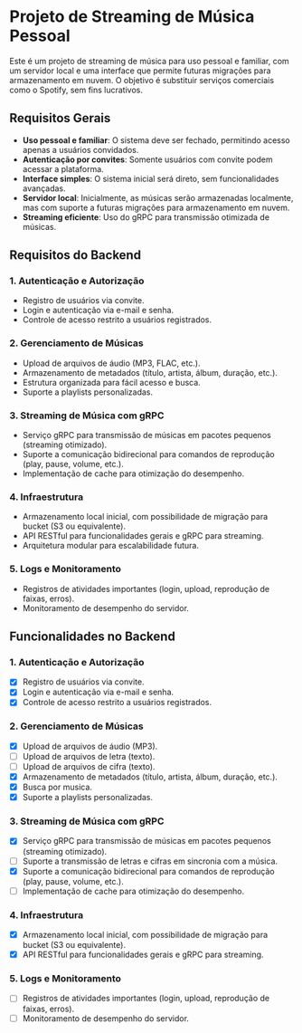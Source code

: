 # Projeto de Streaming de Música Pessoal

Este é um projeto de streaming de música para uso pessoal e familiar, com um servidor local e uma interface que permite futuras migrações para armazenamento em nuvem. O objetivo é substituir serviços comerciais como o Spotify, sem fins lucrativos.

## Requisitos Gerais

- **Uso pessoal e familiar**: O sistema deve ser fechado, permitindo acesso apenas a usuários convidados.
- **Autenticação por convites**: Somente usuários com convite podem acessar a plataforma.
- **Interface simples**: O sistema inicial será direto, sem funcionalidades avançadas.
- **Servidor local**: Inicialmente, as músicas serão armazenadas localmente, mas com suporte a futuras migrações para armazenamento em nuvem.
- **Streaming eficiente**: Uso do gRPC para transmissão otimizada de músicas.

## Requisitos do Backend

### 1. Autenticação e Autorização

- Registro de usuários via convite.
- Login e autenticação via e-mail e senha.
- Controle de acesso restrito a usuários registrados.

### 2. Gerenciamento de Músicas

- Upload de arquivos de áudio (MP3, FLAC, etc.).
- Armazenamento de metadados (título, artista, álbum, duração, etc.).
- Estrutura organizada para fácil acesso e busca.
- Suporte a playlists personalizadas.

### 3. Streaming de Música com gRPC

- Serviço gRPC para transmissão de músicas em pacotes pequenos (streaming otimizado).
- Suporte a comunicação bidirecional para comandos de reprodução (play, pause, volume, etc.).
- Implementação de cache para otimização do desempenho.

### 4. Infraestrutura

- Armazenamento local inicial, com possibilidade de migração para bucket (S3 ou equivalente).
- API RESTful para funcionalidades gerais e gRPC para streaming.
- Arquitetura modular para escalabilidade futura.

### 5. Logs e Monitoramento

- Registros de atividades importantes (login, upload, reprodução de faixas, erros).
- Monitoramento de desempenho do servidor.

## Funcionalidades no Backend

### 1. Autenticação e Autorização

- [x] Registro de usuários via convite.
- [x] Login e autenticação via e-mail e senha.
- [x] Controle de acesso restrito a usuários registrados.

### 2. Gerenciamento de Músicas

- [x] Upload de arquivos de áudio (MP3).
- [ ] Upload de arquivos de letra (texto).
- [ ] Upload de arquivos de cifra (texto).
- [x] Armazenamento de metadados (título, artista, álbum, duração, etc.).
- [x] Busca por musica.
- [x] Suporte a playlists personalizadas.

### 3. Streaming de Música com gRPC

- [x] Serviço gRPC para transmissão de músicas em pacotes pequenos (streaming otimizado).
- [ ] Suporte a transmissão de letras e cifras em sincronia com a música.
- [x] Suporte a comunicação bidirecional para comandos de reprodução (play, pause, volume, etc.).
- [ ] Implementação de cache para otimização do desempenho.

### 4. Infraestrutura

- [x] Armazenamento local inicial, com possibilidade de migração para bucket (S3 ou equivalente).
- [x] API RESTful para funcionalidades gerais e gRPC para streaming.

### 5. Logs e Monitoramento

- [ ] Registros de atividades importantes (login, upload, reprodução de faixas, erros).
- [ ] Monitoramento de desempenho do servidor.
